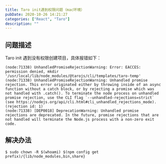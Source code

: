 ```yaml
---
title: Taro init遇到权限问题（mac环境）
pubDate: 2020-10-26 14:21:27
categories: ["React", "Taro"]
description: ""
---
```


## 问题描述

Taro init 遇到没有权限创建项目，具体报错如下：

```
(node:71338) UnhandledPromiseRejectionWarning: Error: EACCES: permission denied, mkdir '/usr/local/lib/node_modules/@tarojs/cli/templates/taro-temp'
(node:71338) UnhandledPromiseRejectionWarning: Unhandled promise rejection. This error originated either by throwing inside of an async function without a catch block, or by rejecting a promise which was not handled with .catch(). To terminate the node process on unhandled promise rejection, use the CLI flag `--unhandled-rejections=strict` (see https://nodejs.org/api/cli.html#cli_unhandled_rejections_mode). (rejection id: 1)
(node:71338) [DEP0018] DeprecationWarning: Unhandled promise rejections are deprecated. In the future, promise rejections that are not handled will terminate the Node.js process with a non-zero exit code.
```

## 解决办法

`$ sudo chown -R $(whoami) $(npm config get prefix)/{lib/node_modules,bin,share}`
